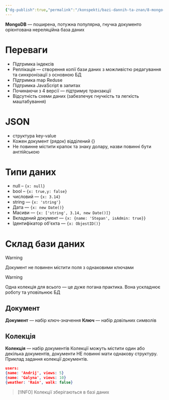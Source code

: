 ```yaml
---
{"dg-publish":true,"permalink":"/konspekti/bazi-dannih-ta-znan/8-mongo-db/"}
---
```


**MongoDB** — поширена, потужна популярна, гнучка документо орієнтована нереляційна база даних
# Переваги
- Підтримка індексів
- Реплікація — створення копії бази даних з можливістю редагування та синхронізації з основною БД
- Підтримка map Reduse
- Підтримка JavaScript в запитах
- Починаючи з 4 версії — підтримує транзакції
- Відсутність схеми даних (забезпечує гнучкість та легкість маштабування)
# JSON
- структура key-value
- Кожен документ (рядок) відділений {}
- Не повинне містити крапок та знаку долару, назви повинні бути англійською
# Типи даних
- null – `{x: null}`
- bool – `{x: true,y: false}`
- числовий — `{x: 3.14}`
- string — `{x: 'string'}`
- Дата — `{x: new Date()}`
- Масиви — `{x: ['string', 3.14, new Date()]}`
- Вкладений документ — `{x: {name: 'Stepan', isAdmin: true}}`
- Ідентифікатор об'єкта — `{x: ObjestID()}`
# Склад бази даних
>[!WARNING]
>Документ не повинен містити поля з однаковими ключами

>[!WARNING]
>Одна колекція для всього — це дуже погана практика. Вона ускладнює роботу та уповільнює БД
## Документ
**Документ** — набір ключ-значення
**Ключ** — набір довільних символів
## Колекція
**Колекція** — набір документів
Колекції можуть містити один або декілька документів, документи НЕ повинні мати однакову структуру. Приклад задання колекції документів.
```json
users: 
{name: 'Andrij', views: 5}
{name: 'Galyna', views: 10}
{weather: 'Rain', walk: false}
```
>[!INFO]
>Колекції зберігаються в базі даних
